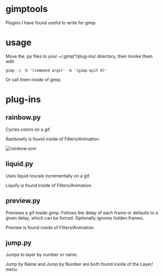 gimptools
=========

Plugins I have found useful to write for gimp.

usage
=====

Move the .py files to your ~/.gimp\*/plug-ins/ directory, then invoke them with

```
gimp -i -b '(command args)' -b '(gimp-quit 0)'
```

Or call them inside of gimp.

plug-ins
========

## rainbow.py

Cycles colors on a gif.

Rainbowfy is found inside of Filters/Animation.

![rainbow.scm](https://raw.githubusercontent.com/rbong/gimptools/master/examples/tree.gif)

## liquid.py

Uses liquid rescale incrementally on a gif.

Liquify is found inside of Filters/Animation.

## preview.py

Previews a gif inside gimp. Follows the delay of each frame or defaults to a
given delay, which can be forced. Optionally ignores hidden frames.

Preview is found inside of Filters/Animation.

## jump.py

Jumps to layer by number or name.

Jump by Name and Jump by Number are both found inside of the Layer/ menu
